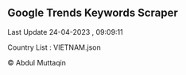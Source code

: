 

## Google Trends Keywords Scraper 
 
Last Update 24-04-2023 , 09:09:11

Country List :
VIETNAM.json



© Abdul Muttaqin 
